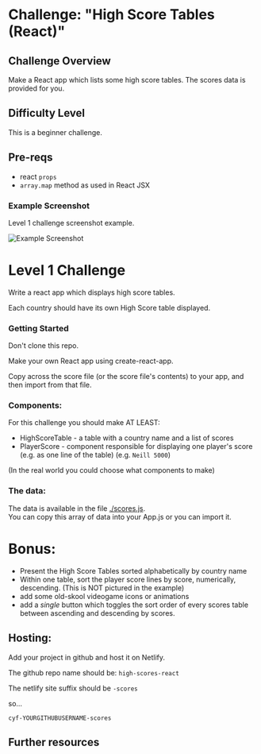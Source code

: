 # Challenge: "High Score Tables (React)"

## Challenge Overview

Make a React app which lists some high score tables. The scores data is provided for you.

## Difficulty Level

This is a beginner challenge.

## Pre-reqs

- react `props`
- `array.map` method as used in React JSX

### Example Screenshot

Level 1 challenge screenshot example.

![Example Screenshot](./example-screenshots/react-high-score-tables-example-layout.png)

# Level 1 Challenge

Write a react app which displays high score tables.

Each country should have its own High Score table displayed.

### Getting Started

Don't clone this repo.

Make your own React app using create-react-app.

Copy across the score file (or the score file's contents) to your app, and then import from that file.

### Components:

For this challenge you should make AT LEAST:

- HighScoreTable - a table with a country name and a list of scores
- PlayerScore - component responsible for displaying one player's score (e.g. as one line of the table) (e.g. `Neill 5000`)

(In the real world you could choose what components to make)

### The data:

The data is available in the file [./scores.js](./scores.js).  
You can copy this array of data into your App.js or you can import it.

# Bonus:

- Present the High Score Tables sorted alphabetically by country name
- Within one table, sort the player score lines by score, numerically, descending. (This is NOT pictured in the example)
- add some old-skool videogame icons or animations
- add a _single_ button which toggles the sort order of every scores table between ascending and descending by scores.

## Hosting:

Add your project in github and host it on Netlify.

The github repo name should be:
`high-scores-react`

The netlify site suffix should be `-scores`

so...

`cyf-YOURGITHUBUSERNAME-scores`

## Further resources
